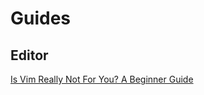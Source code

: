 # Guides

## Editor

[Is Vim Really Not For You? A Beginner Guide](https://thevaluable.dev/vim-for-beginnners/)
